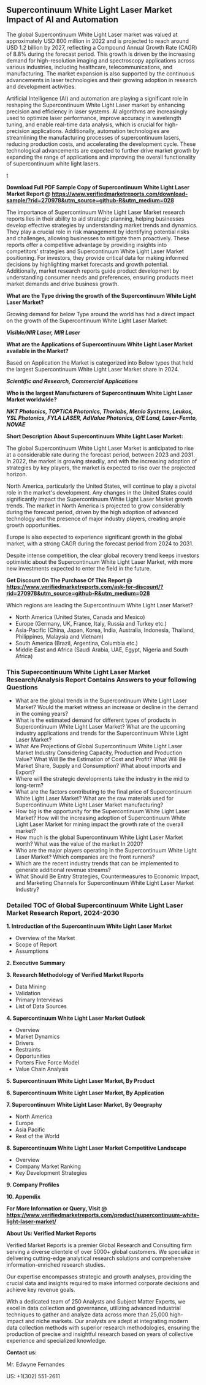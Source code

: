 <h2>Supercontinuum White Light Laser Market Impact of AI and Automation</h2><p>The global Supercontinuum White Light Laser market was valued at approximately USD 800 million in 2022 and is projected to reach around USD 1.2 billion by 2027, reflecting a Compound Annual Growth Rate (CAGR) of 8.8% during the forecast period. This growth is driven by the increasing demand for high-resolution imaging and spectroscopy applications across various industries, including healthcare, telecommunications, and manufacturing. The market expansion is also supported by the continuous advancements in laser technologies and their growing adoption in research and development activities.</p><p>Artificial Intelligence (AI) and automation are playing a significant role in reshaping the Supercontinuum White Light Laser market by enhancing precision and efficiency in laser systems. AI algorithms are increasingly used to optimize laser performance, improve accuracy in wavelength tuning, and enable real-time data analysis, which is crucial for high-precision applications. Additionally, automation technologies are streamlining the manufacturing processes of supercontinuum lasers, reducing production costs, and accelerating the development cycle. These technological advancements are expected to further drive market growth by expanding the range of applications and improving the overall functionality of supercontinuum white light lasers.</p>t</p><p id="" class=""><strong>Download Full PDF Sample Copy of Supercontinuum White Light Laser Market Report @ <a href="https://www.verifiedmarketreports.com/download-sample/?rid=270978&utm_source=github-R&utm_medium=028" target="_blank">https://www.verifiedmarketreports.com/download-sample/?rid=270978&utm_source=github-R&utm_medium=028</a></strong></p><p>The importance of&nbsp;Supercontinuum White Light Laser Market research reports lies in their ability to aid strategic planning, helping businesses develop effective strategies by understanding market trends and dynamics. They play a crucial role in risk management by identifying potential risks and challenges, allowing businesses to mitigate them proactively. These reports offer a competitive advantage by providing insights into competitors' strategies and Supercontinuum White Light Laser Market positioning. For investors, they provide critical data for making informed decisions by highlighting market forecasts and growth potential. Additionally, market research reports guide product development by understanding consumer needs and preferences, ensuring products meet market demands and drive business growth.</p><p><strong>What are the&nbsp;Type driving the growth of the Supercontinuum White Light Laser Market?</strong></p><p id="" class="">Growing demand for below Type around the world has had a direct impact on the growth of the Supercontinuum White Light Laser Market:</p><em><strong>Visible/NIR Laser, MIR Laser</strong></em></p><strong>What are the&nbsp;Applications&nbsp;of Supercontinuum White Light Laser Market available in the Market?</strong></p><p id="" class="">Based on Application the Market is categorized into Below types that held the largest Supercontinuum White Light Laser Market share In 2024.</p><em><strong>Scientific and Research, Commercial Applications</strong></em></p><strong>Who is the largest Manufacturers of Supercontinuum White Light Laser Market worldwide?</strong></p><p><em><strong>NKT Photonics, TOPTICA Photonics, Thorlabs, Menlo Systems, Leukos, YSL Photonics, FYLA LASER, AdValue Photonics, O/E Land, Laser-Femto, NOVAE</strong></em></p><p id="" class=""><strong>Short Description About Supercontinuum White Light Laser Market:</strong></p><p>The global Supercontinuum White Light Laser Market is anticipated to rise at a considerable rate during the forecast period, between 2023 and 2031. In 2022, the market is growing steadily, and with the increasing adoption of strategies by key players, the market is expected to rise over the projected horizon.</p><p>North America, particularly the United States, will continue to play a pivotal role in the market's development. Any changes in the United States could significantly impact the Supercontinuum White Light Laser Market growth trends. The market in North America is projected to grow considerably during the forecast period, driven by the high adoption of advanced technology and the presence of major industry players, creating ample growth opportunities.</p><p>Europe is also expected to experience significant growth in the global market, with a strong CAGR during the forecast period from 2024 to 2031.</p><p>Despite intense competition, the clear global recovery trend keeps investors optimistic about the Supercontinuum White Light Laser Market, with more new investments expected to enter the field in the future.</p><p id="" class=""><strong>Get Discount On The Purchase Of This Report @ <a href="https://www.verifiedmarketreports.com/ask-for-discount/?rid=270978&utm_source=github-R&utm_medium=028" target="_blank">https://www.verifiedmarketreports.com/ask-for-discount/?rid=270978&utm_source=github-R&utm_medium=028</a></strong></p>Which regions are leading the Supercontinuum White Light Laser Market?</p><ul><li>North America (United States, Canada and Mexico)</li><li>Europe (Germany, UK, France, Italy, Russia and Turkey etc.)</li><li>Asia-Pacific (China, Japan, Korea, India, Australia, Indonesia, Thailand, Philippines, Malaysia and Vietnam)</li><li>South America (Brazil, Argentina, Columbia etc.)</li><li>Middle East and Africa (Saudi Arabia, UAE, Egypt, Nigeria and South Africa)</li></ul><h3 id="" class="">This Supercontinuum White Light Laser Market Research/Analysis Report Contains Answers to your following Questions</h3><ul><li>What are the global trends in the Supercontinuum White Light Laser Market? Would the market witness an increase or decline in the demand in the coming years?</li><li>What is the estimated demand for different types of products in Supercontinuum White Light Laser Market? What are the upcoming industry applications and trends for the Supercontinuum White Light Laser Market?</li><li>What Are Projections of Global Supercontinuum White Light Laser Market Industry Considering Capacity, Production and Production Value? What Will Be the Estimation of Cost and Profit? What Will Be Market Share, Supply and Consumption? What about imports and Export?</li><li>Where will the strategic developments take the industry in the mid to long-term?</li><li>What are the factors contributing to the final price of Supercontinuum White Light Laser Market? What are the raw materials used for Supercontinuum White Light Laser Market manufacturing?</li><li>How big is the opportunity for the Supercontinuum White Light Laser Market? How will the increasing adoption of Supercontinuum White Light Laser Market for mining impact the growth rate of the overall market?</li><li>How much is the global Supercontinuum White Light Laser Market worth? What was the value of the market In 2020?</li><li>Who are the major players operating in the Supercontinuum White Light Laser Market? Which companies are the front runners?</li><li>Which are the recent industry trends that can be implemented to generate additional revenue streams?</li><li>What Should Be Entry Strategies, Countermeasures to Economic Impact, and Marketing Channels for Supercontinuum White Light Laser Market Industry?</li></ul><h3 id="" class="">Detailed TOC of Global Supercontinuum White Light Laser Market Research Report, 2024-2030</h3><p id="" class=""><strong>1. Introduction of the Supercontinuum White Light Laser Market</strong></p><ul><li>Overview of the Market</li><li>Scope of Report</li><li>Assumptions</li></ul><p id="" class=""><strong>2. Executive Summary</strong></p><p id="" class=""><strong>3. Research Methodology of Verified Market Reports</strong></p><ul><li>Data Mining</li><li>Validation</li><li>Primary Interviews</li><li>List of Data Sources</li></ul><p id="" class=""><strong>4. Supercontinuum White Light Laser Market Outlook</strong></p><ul><li>Overview</li><li>Market Dynamics</li><li>Drivers</li><li>Restraints</li><li>Opportunities</li><li>Porters Five Force Model</li><li>Value Chain Analysis</li></ul><p id="" class=""><strong>5. Supercontinuum White Light Laser Market, By Product</strong></p><p id="" class=""><strong>6. Supercontinuum White Light Laser Market, By Application</strong></p><p id="" class=""><strong>7. Supercontinuum White Light Laser Market, By Geography</strong></p><ul><li>North America</li><li>Europe</li><li>Asia Pacific</li><li>Rest of the World</li></ul><p id="" class=""><strong>8. Supercontinuum White Light Laser Market Competitive Landscape</strong></p><ul><li>Overview</li><li>Company Market Ranking</li><li>Key Development Strategies</li></ul><p id="" class=""><strong>9. Company Profiles</strong></p><p id="" class=""><strong>10. Appendix</strong></p><p id="" class=""><strong>For More Information or Query, Visit @ <a href="https://www.verifiedmarketreports.com/product/supercontinuum-white-light-laser-market/" target="_blank">https://www.verifiedmarketreports.com/product/supercontinuum-white-light-laser-market/</a></strong></p><p id="" class=""><strong>About Us: Verified Market Reports</strong></p><p id="" class="">Verified Market Reports is a premier Global Research and Consulting firm serving a diverse clientele of over 5000+ global customers. We specialize in delivering cutting-edge analytical research solutions and comprehensive information-enriched research studies.</p><p id="" class="">Our expertise encompasses strategic and growth analyses, providing the crucial data and insights required to make informed corporate decisions and achieve key revenue goals.</p><p id="" class="">With a dedicated team of 250 Analysts and Subject Matter Experts, we excel in data collection and governance, utilizing advanced industrial techniques to gather and analyze data across more than 25,000 high-impact and niche markets. Our analysts are adept at integrating modern data collection methods with superior research methodologies, ensuring the production of precise and insightful research based on years of collective experience and specialized knowledge.</p><p id="" class=""><strong>Contact us:</strong></p><p id="" class="">Mr. Edwyne Fernandes</p><p id="" class="">US: +1(302) 551-2611</p>